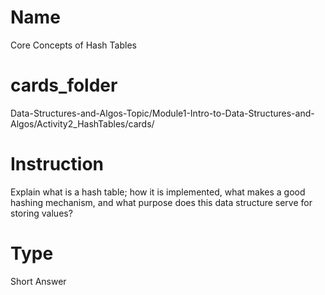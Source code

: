 # Name  
Core Concepts of Hash Tables

# cards_folder
Data-Structures-and-Algos-Topic/Module1-Intro-to-Data-Structures-and-Algos/Activity2_HashTables/cards/

# Instruction 
Explain what is a hash table; how it is implemented, what makes a good hashing mechanism, and what purpose does this data structure serve for storing values?

# Type
Short Answer
